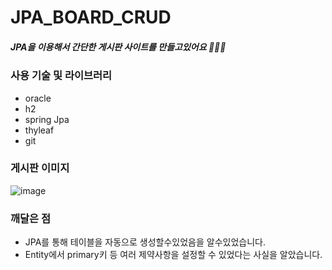 # JPA_BOARD_CRUD


##### JPA을 이용해서 간단한 게시판 사이트를 만들고있어요 🙇🏻‍♂️

### 사용 기술 및 라이브러리
* oracle
* h2 
* spring Jpa
* thyleaf
* git

### 게시판 이미지

![image](https://user-images.githubusercontent.com/79193811/194456946-c5e59769-522a-4d2a-87d1-91ffb5d20875.png)

### 깨달은 점

* JPA를 통해 테이블을 자동으로 생성할수있었음을 알수있었습니다.
* Entity에서 primary키 등 여러 제약사항을 설정할 수 있었다는 사실을 알았습니다.
